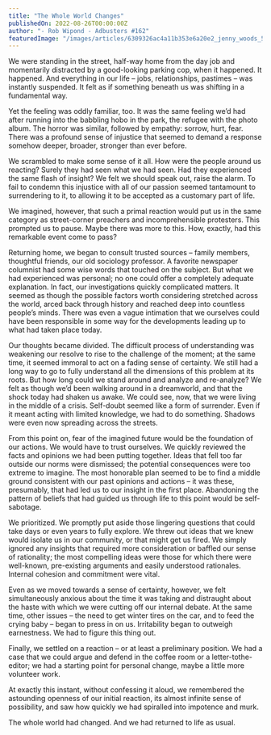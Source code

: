 ```yaml
---
title: "The Whole World Changes"
publishedOn: 2022-08-26T00:00:00Z
author: "- Rob Wipond - Adbusters #162"
featuredImage: "/images/articles/6309326ac4a11b353e6a20e2_jenny_woods_593_1.jpg"
---
```


We were standing in the street, half-way home from the day job and momentarily distracted by a good-looking parking cop, when it happened. It happened. And everything in our life – jobs, relationships, pastimes – was instantly suspended. It felt as if something beneath us was shifting in a fundamental way. 

Yet the feeling was oddly familiar, too. It was the same feeling we’d had after running into the babbling hobo in the park, the refugee with the photo album. The horror was similar, followed by empathy: sorrow, hurt, fear. There was a profound sense of injustice that seemed to demand a response somehow deeper, broader, stronger than ever before. 

We scrambled to make some sense of it all. How were the people around us reacting? Surely they had seen what we had seen. Had they experienced the same flash of insight? We felt we should speak out, raise the alarm. To fail to condemn this injustice with all of our passion seemed tantamount to surrendering to it, to allowing it to be accepted as a customary part of life. 

We imagined, however, that such a primal reaction would put us in the same category as street-corner preachers and incomprehensible protesters. This prompted us to pause. Maybe there was more to this. How, exactly, had this remarkable event come to pass? 

Returning home, we began to consult trusted sources – family members, thoughtful friends, our old sociology professor. A favorite newspaper columnist had some wise words that touched on the subject. But what we had experienced was personal; no one could offer a completely adequate explanation. In fact, our investigations quickly complicated matters. It seemed as though the possible factors worth considering stretched across the world, arced back through history and reached deep into countless people’s minds. There was even a vague intimation that we ourselves could have been responsible in some way for the developments leading up to what had taken place today. 

Our thoughts became divided. The difficult process of understanding was weakening our resolve to rise to the challenge of the moment; at the same time, it seemed immoral to act on a fading sense of certainty. We still had a long way to go to fully understand all the dimensions of this problem at its roots. But how long could we stand around and analyze and re-analyze? We felt as though we’d been walking around in a dreamworld, and that the shock today had shaken us awake. We could see, now, that we were living in the middle of a crisis. Self-doubt seemed like a form of surrender. Even if it meant acting with limited knowledge, we had to do something. Shadows were even now spreading across the streets. 

From this point on, fear of the imagined future would be the foundation of our actions. We would have to trust ourselves. We quickly reviewed the facts and opinions we had been putting together. Ideas that fell too far outside our norms were dismissed; the potential consequences were too extreme to imagine. The most honorable plan seemed to be to find a middle ground consistent with our past opinions and actions – it was these, presumably, that had led us to our insight in the first place. Abandoning the pattern of beliefs that had guided us through life to this point would be self-sabotage. 

We prioritized. We promptly put aside those lingering questions that could take days or even years to fully explore. We threw out ideas that we knew would isolate us in our community, or that might get us fired. We simply ignored any insights that required more consideration or baffled our sense of rationality; the most compelling ideas were those for which there were well-known, pre-existing arguments and easily understood rationales. Internal cohesion and commitment were vital. 

Even as we moved towards a sense of certainty, however, we felt simultaneously anxious about the time it was taking and distraught about the haste with which we were cutting off our internal debate. At the same time, other issues – the need to get winter tires on the car, and to feed the crying baby – began to press in on us. Irritability began to outweigh earnestness. We had to figure this thing out. 

Finally, we settled on a reaction – or at least a preliminary position. We had a case that we could argue and defend in the coffee room or a letter-tothe-editor; we had a starting point for personal change, maybe a little more volunteer work. 

At exactly this instant, without confessing it aloud, we remembered the astounding openness of our initial reaction, its almost infinite sense of possibility, and saw how quickly we had spiralled into impotence and murk. 

The whole world had changed. And we had returned to life as usual.